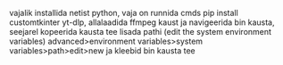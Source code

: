 vajalik installida netist python,
vaja on runnida cmds pip install customtkinter yt-dlp, 
allalaadida ffmpeg kaust ja navigeerida bin kausta, seejarel kopeerida kausta tee 
lisada pathi (edit the system environment variables) advanced>environment variables>system variables>path>edit>new ja kleebid bin kausta tee
